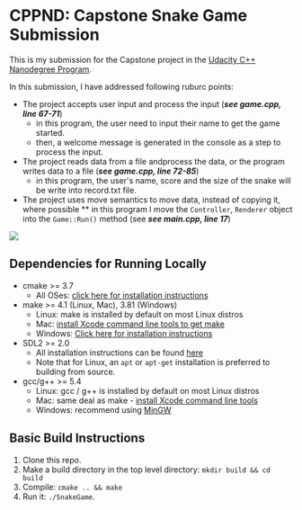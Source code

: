 # CPPND: Capstone Snake Game Submission

This is my submission for the Capstone project in the [Udacity C++ Nanodegree Program](https://www.udacity.com/course/c-plus-plus-nanodegree--nd213). 

In this submission, I have addressed following ruburc points:
* The project accepts user input and process the input (***see game.cpp, line 67-71***)
  * in this program, the user need to input their name to get the game started.
  * then, a welcome message is generated in the console as a step to process the input.
* The project reads data from a file andprocess the data, or the program writes data to a file (***see game.cpp, line 72-85***)
  * in this program, the user's name, score and the size of the snake will be write into record.txt file.
* The project uses move semantics to move data, instead of copying it, where possible
  ** in this program I move the `Controller`, `Renderer` object into the `Game::Run()` method (see ***see main.cpp, line 17***)

<img src="snake_game.gif"/>



## Dependencies for Running Locally
* cmake >= 3.7
  * All OSes: [click here for installation instructions](https://cmake.org/install/)
* make >= 4.1 (Linux, Mac), 3.81 (Windows)
  * Linux: make is installed by default on most Linux distros
  * Mac: [install Xcode command line tools to get make](https://developer.apple.com/xcode/features/)
  * Windows: [Click here for installation instructions](http://gnuwin32.sourceforge.net/packages/make.htm)
* SDL2 >= 2.0
  * All installation instructions can be found [here](https://wiki.libsdl.org/Installation)
  * Note that for Linux, an `apt` or `apt-get` installation is preferred to building from source.
* gcc/g++ >= 5.4
  * Linux: gcc / g++ is installed by default on most Linux distros
  * Mac: same deal as make - [install Xcode command line tools](https://developer.apple.com/xcode/features/)
  * Windows: recommend using [MinGW](http://www.mingw.org/)

## Basic Build Instructions

1. Clone this repo.
2. Make a build directory in the top level directory: `mkdir build && cd build`
3. Compile: `cmake .. && make`
4. Run it: `./SnakeGame`.